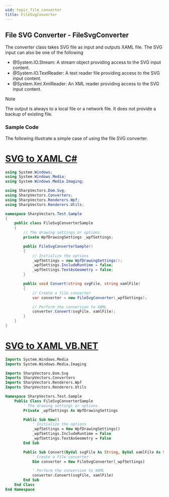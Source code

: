 ```yaml
---
uid: topic_file_converter
title: FileSvgConverter
---
```


## File SVG Converter - FileSvgConverter
The **[](xref:SharpVectors.Converters.FileSvgConverter)** converter class takes SVG file as input and outputs XAML file.
The SVG input can also be one of the following
* @System.IO.Stream: A stream object providing access to the SVG input content.
* @System.IO.TextReader: A text reader file providing access to the SVG input content.
* @System.Xml.XmlReader: An XML reader providing access to the SVG input content.

> [!NOTE] 
> The output is always to a local file or a network file. It does not provide a backup of existing file.

### Sample Code
The following illustrate a simple case of using the file SVG converter.

# [SVG to XAML C#](#tab/csharp)
```csharp
using System.Windows;
using System.Windows.Media;
using System.Windows.Media.Imaging;

using SharpVectors.Dom.Svg;
using SharpVectors.Converters;
using SharpVectors.Renderers.Wpf;
using SharpVectors.Renderers.Utils;

namespace SharpVectors.Test.Sample
{
    public class FileSvgConverterSample
    {
        // The drawing settings or options.
        private WpfDrawingSettings _wpfSettings;

        public FileSvgConverterSample()
        {
            // Initialize the options
            _wpfSettings = new WpfDrawingSettings();
            _wpfSettings.IncludeRuntime = false;
            _wpfSettings.TextAsGeometry = false;
        }

        public void Convert(string svgFile, string xamlFile)
        {
            // Create a file converter
            var converter = new FileSvgConverter(_wpfSettings);

            // Perform the conversion to XAML
            converter.Convert(svgFile, xamlFile);
        }
    }
}
```

# [SVG to XAML VB.NET](#tab/vb)
```vb
Imports System.Windows.Media
Imports System.Windows.Media.Imaging

Imports SharpVectors.Dom.Svg
Imports SharpVectors.Converters
Imports SharpVectors.Renderers.Wpf
Imports SharpVectors.Renderers.Utils

Namespace SharpVectors.Test.Sample
    Public Class FileSvgConverterSample
        ' The drawing settings or options.
        Private _wpfSettings As WpfDrawingSettings

        Public Sub New()
            ' Initialize the options
            _wpfSettings = New WpfDrawingSettings()
            _wpfSettings.IncludeRuntime = False
            _wpfSettings.TextAsGeometry = False
        End Sub

        Public Sub Convert(ByVal svgFile As String, ByVal xamlFile As String)
            ' Create a file converter
            Dim converter = New FileSvgConverter(_wpfSettings)

            ' Perform the conversion to XAML
            converter.Convert(svgFile, xamlFile)
        End Sub
    End Class
End Namespace
```
